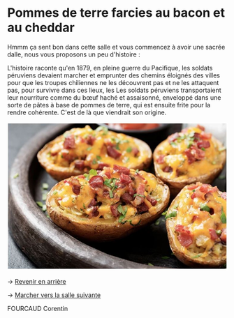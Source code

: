 # **Pommes de terre farcies au bacon et au cheddar**

Hmmm ça sent bon dans cette salle et vous commencez à avoir une sacrée dalle, nous vous proposons un peu d'histoire : 

L'histoire raconte qu'en 1879, en pleine guerre du Pacifique, les soldats péruviens devaient marcher et emprunter des chemins éloignés des villes pour que les troupes chiliennes ne les découvrent pas et ne les attaquent pas, pour survivre dans ces lieux, les Les soldats péruviens transportaient leur nourriture comme du bœuf haché et assaisonné, enveloppé dans une sorte de pâtes à base de pommes de terre, qui est ensuite frite pour la rendre cohérente. C'est de là que viendrait son origine.

![alt text](/images/Plat10.JPG)

-> [Revenir en arrière](https://github.com/cfourcaud/TP2_GRP3_Labyrinthe/blob/main/Salle11.md)

-> [Marcher vers la salle suivante](https://github.com/cfourcaud/TP2_GRP3_Labyrinthe/blob/main/Salle9.md)

FOURCAUD Corentin
